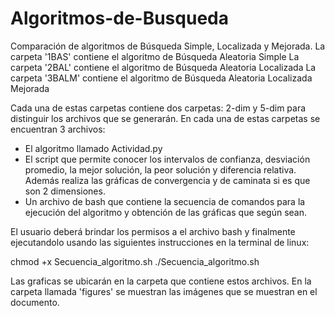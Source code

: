 # Algoritmos-de-Busqueda


Comparación de algoritmos de Búsqueda Simple, Localizada y Mejorada.
La carpeta '1BAS' contiene el algoritmo de Búsqueda Aleatoria Simple
La carpeta '2BAL' contiene el algoritmo de Búsqueda Aleatoria Localizada
La carpeta '3BALM' contiene el algoritmo de Búsqueda Aleatoria Localizada Mejorada

Cada una de estas carpetas contiene dos carpetas: 2-dim y 5-dim para distinguir
los archivos que se generarán. En cada una de estas carpetas se encuentran 3 
archivos:

- El algoritmo llamado Actividad.py 
- El script que permite conocer los intervalos de confianza, desviación promedio,
  la mejor solución, la peor solución y diferencia relativa. Además realiza las
  gráficas de convergencia y de caminata si es que son 2 dimensiones. 
- Un archivo de bash que contiene la secuencia de comandos para la ejecución del 
  algoritmo y obtención de las gráficas que según sean.
  
El usuario deberá brindar los permisos a el archivo bash y finalmente ejecutandolo 
usando las siguientes instrucciones en la terminal de linux:

chmod +x Secuencia_algoritmo.sh
./Secuencia_algoritmo.sh

Las graficas se ubicarán en la carpeta que contiene estos archivos. 
En la carpeta llamada 'figures' se muestran las imágenes que se muestran en el
documento.
